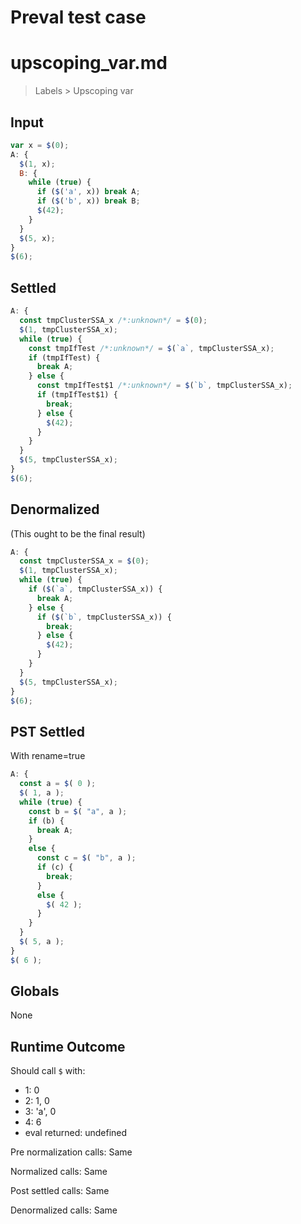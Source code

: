 # Preval test case

# upscoping_var.md

> Labels > Upscoping var
>
>

## Input

`````js filename=intro
var x = $(0);
A: {
  $(1, x);
  B: {
    while (true) {
      if ($('a', x)) break A;
      if ($('b', x)) break B;
      $(42);
    }
  }
  $(5, x);
}
$(6);
`````


## Settled


`````js filename=intro
A: {
  const tmpClusterSSA_x /*:unknown*/ = $(0);
  $(1, tmpClusterSSA_x);
  while (true) {
    const tmpIfTest /*:unknown*/ = $(`a`, tmpClusterSSA_x);
    if (tmpIfTest) {
      break A;
    } else {
      const tmpIfTest$1 /*:unknown*/ = $(`b`, tmpClusterSSA_x);
      if (tmpIfTest$1) {
        break;
      } else {
        $(42);
      }
    }
  }
  $(5, tmpClusterSSA_x);
}
$(6);
`````


## Denormalized
(This ought to be the final result)

`````js filename=intro
A: {
  const tmpClusterSSA_x = $(0);
  $(1, tmpClusterSSA_x);
  while (true) {
    if ($(`a`, tmpClusterSSA_x)) {
      break A;
    } else {
      if ($(`b`, tmpClusterSSA_x)) {
        break;
      } else {
        $(42);
      }
    }
  }
  $(5, tmpClusterSSA_x);
}
$(6);
`````


## PST Settled
With rename=true

`````js filename=intro
A: {
  const a = $( 0 );
  $( 1, a );
  while (true) {
    const b = $( "a", a );
    if (b) {
      break A;
    }
    else {
      const c = $( "b", a );
      if (c) {
        break;
      }
      else {
        $( 42 );
      }
    }
  }
  $( 5, a );
}
$( 6 );
`````


## Globals


None


## Runtime Outcome


Should call `$` with:
 - 1: 0
 - 2: 1, 0
 - 3: 'a', 0
 - 4: 6
 - eval returned: undefined

Pre normalization calls: Same

Normalized calls: Same

Post settled calls: Same

Denormalized calls: Same
